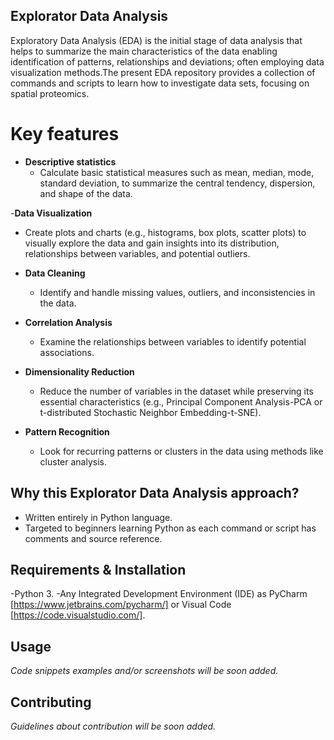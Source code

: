 ## Explorator Data Analysis

Exploratory Data Analysis (EDA) is the initial stage of data analysis that helps to summarize the main characteristics of the data enabling identification of patterns, relationships and deviations; often employing data visualization methods.The present EDA repository provides a collection of commands and scripts to learn how to investigate data sets, focusing on spatial proteomics.

# Key features

- **Descriptive statistics**
  - Calculate basic statistical measures such as mean, median, mode, standard deviation, to summarize the central tendency, dispersion, and shape of the data.

-**Data Visualization**
  -  Create plots and charts (e.g., histograms, box plots, scatter plots) to visually explore the data and gain insights into its distribution, relationships between variables, and potential outliers.

- **Data Cleaning**
  - Identify and handle missing values, outliers, and inconsistencies in the data.

- **Correlation Analysis**
  - Examine the relationships between variables to identify potential associations.

- **Dimensionality Reduction**
  - Reduce the number of variables in the dataset while preserving its essential characteristics (e.g., Principal Component Analysis-PCA or t-distributed Stochastic Neighbor Embedding-t-SNE).

- **Pattern Recognition**
  - Look for recurring patterns or clusters in the data using methods like cluster analysis.


## Why this Explorator Data Analysis approach?

- Written entirely in Python language.
- Targeted to beginners learning Python as each command or script has comments and source reference.

## Requirements & Installation

-Python 3.
-Any Integrated Development Environment (IDE) as PyCharm [https://www.jetbrains.com/pycharm/] or Visual Code [https://code.visualstudio.com/].

## Usage

*Code snippets examples and/or screenshots will be soon added.*

## Contributing

*Guidelines about contribution will be soon added.*



